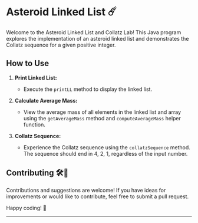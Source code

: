 # Asteroid Linked List ☄️ 

Welcome to the Asteroid Linked List and Collatz Lab! This Java program explores the implementation of an asteroid linked list and demonstrates the Collatz sequence for a given positive integer.

## How to Use

1. **Print Linked List:**
   - Execute the `printLL` method to display the linked list.

2. **Calculate Average Mass:**
   - View the average mass of all elements in the linked list and array using the `getAverageMass` method and `computeAverageMass` helper function.

3. **Collatz Sequence:**
   - Experience the Collatz sequence using the `collatzSequence` method. The sequence should end in 4, 2, 1, regardless of the input number.

## Contributing 🛠️🚀

Contributions and suggestions are welcome! If you have ideas for improvements or would like to contribute, feel free to submit a pull request.

Happy coding! 🌟

---
